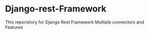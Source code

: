 # Django-rest-Framework
This reporsitory for Django Rest Framework Multiple connectors and Features
